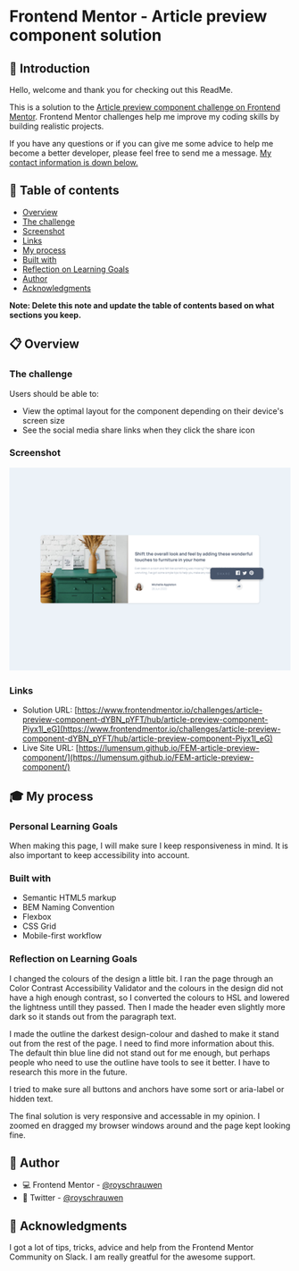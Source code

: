 # Frontend Mentor - Article preview component solution

## 👋 Introduction

Hello, welcome and thank you for checking out this ReadMe.

This is a solution to the [Article preview component challenge on Frontend Mentor](https://www.frontendmentor.io/challenges/article-preview-component-dYBN_pYFT).
Frontend Mentor challenges help me improve my coding skills by building realistic projects.

If you have any questions or if you can give me some advice to help me become a better developer, please feel free to send me a message. [My contact information is down below.](#-author)

## 📑 Table of contents

- [Overview](#-overview)
- [The challenge](#the-challenge)
- [Screenshot](#screenshot)
- [Links](#links)
- [My process](#-my-process)
- [Built with](#built-with)
- [Reflection on Learning Goals](#reflection-on-learning-goals)
- [Author](#-author)
- [Acknowledgments](#-acknowledgments)

**Note: Delete this note and update the table of contents based on what sections you keep.**

## 📋 Overview

### The challenge

Users should be able to:

- View the optimal layout for the component depending on their device's screen size
- See the social media share links when they click the share icon

### Screenshot

![](./screenshot.png)

### Links

- Solution URL: [https://www.frontendmentor.io/challenges/article-preview-component-dYBN_pYFT/hub/article-preview-component-Piyx1l_eG](https://www.frontendmentor.io/challenges/article-preview-component-dYBN_pYFT/hub/article-preview-component-Piyx1l_eG)
- Live Site URL: [https://lumensum.github.io/FEM-article-preview-component/](https://lumensum.github.io/FEM-article-preview-component/)

## 🎓 My process

### Personal Learning Goals

When making this page, I will make sure I keep responsiveness in mind. It is also important to keep accessibility into account.

### Built with

- Semantic HTML5 markup
- BEM Naming Convention
- Flexbox
- CSS Grid
- Mobile-first workflow

### Reflection on Learning Goals

I changed the colours of the design a little bit. I ran the page through an Color Contrast Accessibility Validator and the colours in the design did not have a high enough contrast, so I converted the colours to HSL and lowered the lightness untill they passed. Then I made the header even slightly more dark so it stands out from the paragraph text.

I made the outline the darkest design-colour and dashed to make it stand out from the rest of the page. I need to find more information about this. The default thin blue line did not stand out for me enough, but perhaps people who need to use the outline have tools to see it better. I have to research this more in the future.

I tried to make sure all buttons and anchors have some sort or aria-label or hidden text.

The final solution is very responsive and accessable in my opinion. I zoomed en dragged my browser windows around and the page kept looking fine.

## 📧 Author

- 💻️ Frontend Mentor - [@royschrauwen](https://www.frontendmentor.io/profile/royschrauwen)
- 🍗 Twitter - [@royschrauwen](https://www.twitter.com/royschrauwen)

## 🙏 Acknowledgments

I got a lot of tips, tricks, advice and help from the Frontend Mentor Community on Slack. I am really greatful for the awesome support.
